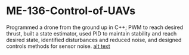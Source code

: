 # ME-136-Control-of-UAVs
Programmed a drone from the ground up in C++; PWM to reach desired thrust, built a state estimator, used PID to maintain stability and reach desired state, identified disturbances and reduced noise, and designed controls methods for sensor noise.
[alt text](https://github.com/LeonG68/ME-136-Control-of-UAVs/blob/main/313486133_1547884745671515_2769975466257468122_n.jpg)
